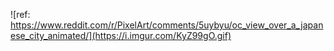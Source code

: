 ![ref: https://www.reddit.com/r/PixelArt/comments/5uybyu/oc_view_over_a_japanese_city_animated/](https://i.imgur.com/KyZ99gO.gif)
